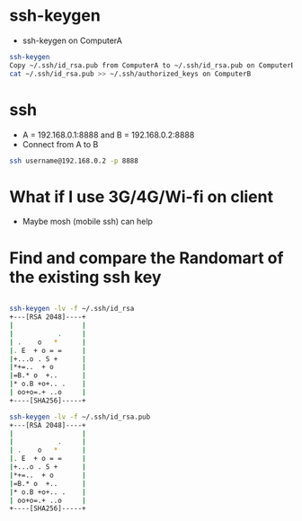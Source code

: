 ssh-keygen
=====
* ssh-keygen on ComputerA
```bash
ssh-keygen
Copy ~/.ssh/id_rsa.pub from ComputerA to ~/.ssh/id_rsa.pub on ComputerB
cat ~/.ssh/id_rsa.pub >> ~/.ssh/authorized_keys on ComputerB
```

ssh
=====
* A = 192.168.0.1:8888 and B = 192.168.0.2:8888
* Connect from A to B
```bash
ssh username@192.168.0.2 -p 8888
```

What if I use 3G/4G/Wi-fi on client
=====
* Maybe mosh (mobile ssh) can help

Find and compare the Randomart of the existing ssh key
=====
```sh

ssh-keygen -lv -f ~/.ssh/id_rsa
+---[RSA 2048]----+
|                 |
|           .     |
| .    o   *      |
|. E  + o = =     |
|+...o . S +      |
|*+=..  + o       |
|=B.* o  +..      |
|* o.B +o+.. .    |
| oo+o=.+ ..o     |
+----[SHA256]-----+

ssh-keygen -lv -f ~/.ssh/id_rsa.pub
+---[RSA 2048]----+
|                 |
|           .     |
| .    o   *      |
|. E  + o = =     |
|+...o . S +      |
|*+=..  + o       |
|=B.* o  +..      |
|* o.B +o+.. .    |
| oo+o=.+ ..o     |
+----[SHA256]-----+
```
